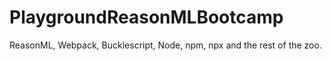 # PlaygroundReasonMLBootcamp
ReasonML, Webpack, Bucklescript, Node, npm, npx and the rest of the zoo.
